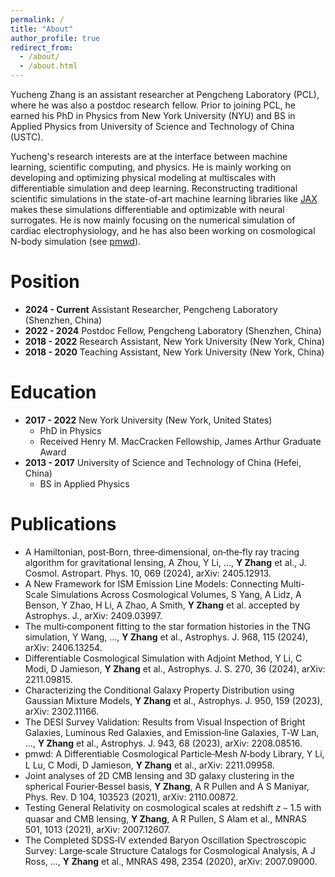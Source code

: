 ```yaml
---
permalink: /
title: "About"
author_profile: true
redirect_from:
  - /about/
  - /about.html
---
```


Yucheng Zhang is an assistant researcher at Pengcheng Laboratory (PCL), where he
was also a postdoc research fellow.
Prior to joining PCL, he earned his PhD in Physics from New York University
(NYU)
and BS in Applied Physics from University of Science and Technology of China
(USTC).

Yucheng's research interests are at the interface between machine learning,
scientific computing, and physics.
He is mainly working on developing and optimizing physical modeling at
multiscales with differentiable simulation and deep learning.
Reconstructing traditional scientific simulations in the state-of-art machine
learning libraries like [JAX](https://jax.readthedocs.io/) makes these
simulations differentiable and optimizable with neural surrogates.
He is now mainly focusing on the numerical simulation of cardiac
electrophysiology, and he has also been working on cosmological N-body
simulation (see [pmwd](https://github.com/eelregit/pmwd)).


Position
=====
- **2024 - Current** Assistant Researcher, Pengcheng Laboratory (Shenzhen, China)
- **2022 - 2024** Postdoc Fellow, Pengcheng Laboratory (Shenzhen, China)
- **2018 - 2022** Research Assistant, New York University (New York, China)
- **2018 - 2020** Teaching Assistant, New York University (New York, China)

Education
=====
- **2017 - 2022** New York University (New York, United States)
  - PhD in Physics
  - Received Henry M. MacCracken Fellowship, James Arthur Graduate Award
- **2013 - 2017** University of Science and Technology of China (Hefei, China)
  - BS in Applied Physics


Publications
=====
- A Hamiltonian, post‑Born, three‑dimensional, on‑the‑fly ray tracing algorithm
  for gravitational lensing, A Zhou, Y Li, ..., **Y Zhang** et al., J. Cosmol.
  Astropart. Phys. 10, 069 (2024), arXiv: 2405.12913.
- A New Framework for ISM Emission Line Models: Connecting Multi-Scale
  Simulations Across Cosmological Volumes, S Yang, A Lidz, A Benson, Y Zhao, H
  Li, A Zhao, A Smith, **Y Zhang** et al. accepted by Astrophys. J., arXiv:
  2409.03997.
- The multi‑component fitting to the star formation histories in the TNG
  simulation, Y Wang, ..., **Y Zhang** et al., Astrophys. J. 968, 115 (2024),
  arXiv: 2406.13254.
- Differentiable Cosmological Simulation with Adjoint Method, Y Li, C Modi, D
  Jamieson, **Y Zhang** et al., Astrophys. J. S. 270, 36 (2024), arXiv:
  2211.09815.
- Characterizing the Conditional Galaxy Property Distribution using Gaussian
  Mixture Models, **Y Zhang** et al., Astrophys. J. 950, 159 (2023), arXiv:
  2302.11166.
- The DESI Survey Validation: Results from Visual Inspection of Bright Galaxies,
  Luminous Red Galaxies, and Emission‑line Galaxies, T‑W Lan, ..., **Y Zhang**
  et al., Astrophys. J. 943, 68 (2023), arXiv: 2208.08516.
- pmwd: A Differentiable Cosmological Particle‑Mesh 𝑁‑body Library, Y Li, L Lu,
  C Modi, D Jamieson, **Y Zhang** et al., arXiv: 2211.09958.
- Joint analyses of 2D CMB lensing and 3D galaxy clustering in the spherical
  Fourier‑Bessel basis, **Y Zhang**, A R Pullen and A S Maniyar, Phys. Rev. D
  104, 103523 (2021), arXiv: 2110.00872.
- Testing General Relativity on cosmological scales at redshift 𝑧 ∼ 1.5 with
  quasar and CMB lensing, **Y Zhang**, A R Pullen, S Alam et al., MNRAS 501,
  1013 (2021), arXiv: 2007.12607.
- The Completed SDSS‑IV extended Baryon Oscillation Spectroscopic Survey:
  Large‑scale Structure Catalogs for Cosmological Analysis, A J Ross, ..., **Y
  Zhang** et al., MNRAS 498, 2354 (2020), arXiv: 2007.09000.
